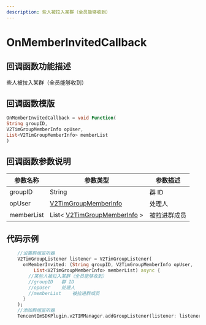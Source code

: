 ```yaml
---
description: 些人被拉入某群（全员能够收到）
---
```


# OnMemberInvitedCallback

## 回调函数功能描述

些人被拉入某群（全员能够收到）

## 回调函数模版

```dart
OnMemberInvitedCallback = void Function(
String groupID,
V2TimGroupMemberInfo opUser,
List<V2TimGroupMemberInfo> memberList
)
```

## 回调函数参数说明

| 参数名称       | 参数类型                                             | 参数描述   |
| ---------- | ------------------------------------------------ | ------ |
| groupID    | String                                           | 群 ID   |
| opUser     | [V2TimGroupMemberInfo](broken-reference)         | 处理人    |
| memberList | List< [V2TimGroupMemberInfo](broken-reference) > | 被拉进群成员 |

## 代码示例

```dart
    //设置群组监听器
    V2TimGroupListener listener = V2TimGroupListener(
      onMemberInvited: (String groupID, V2TimGroupMemberInfo opUser,
          List<V2TimGroupMemberInfo> memberList) async {
        //某些人被拉入某群（全员能够收到）
        //groupID	群 ID
        //opUser	处理人
        //memberList	被拉进群成员
      }
    );
    //添加群组监听器
    TencentImSDKPlugin.v2TIMManager.addGroupListener(listener: listener);
```

